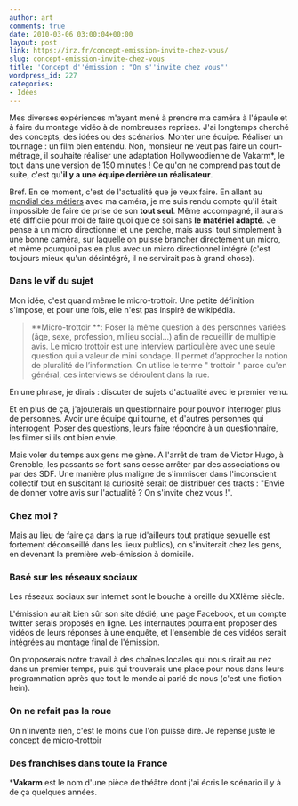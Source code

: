 ```yaml
---
author: art
comments: true
date: 2010-03-06 03:00:04+00:00
layout: post
link: https://irz.fr/concept-emission-invite-chez-vous/
slug: concept-emission-invite-chez-vous
title: 'Concept d''émission : "On s''invite chez vous"'
wordpress_id: 227
categories:
- Idées
---
```


Mes diverses expériences m'ayant mené à prendre ma caméra à l'épaule et à faire du montage vidéo à de nombreuses reprises. J'ai longtemps cherché des concepts, des idées ou des scénarios. Monter une équipe. Réaliser un tournage : un film bien entendu. Non, monsieur ne veut pas faire un court-métrage, il souhaite réaliser une adaptation Hollywoodienne de Vakarm*, le tout dans une version de 150 minutes ! Ce qu'on ne comprend pas tout de suite, c'est qu'**il y a une équipe derrière un réalisateur**.

Bref. En ce moment, c'est de l'actualité que je veux faire. En allant au [mondial des métiers](http://irz.fr/le-mondial-des-metiers-edition-2010/) avec ma caméra, je me suis rendu compte qu'il était impossible de faire de prise de son **tout seul**. Même accompagné, il aurais été difficile pour moi de faire quoi que ce soi sans **le matériel adapté**. Je pense à un micro directionnel et une perche, mais aussi tout simplement à une bonne caméra, sur laquelle on puisse brancher directement un micro, et même pourquoi pas en plus avec un micro directionnel intégré (c'est toujours mieux qu'un désintégré, il ne servirait pas à grand chose).


### Dans le vif du sujet


Mon idée, c'est quand même le micro-trottoir. Une petite définition s'impose, et pour une fois, elle n'est pas inspiré de wikipédia.


<blockquote>**Micro-trottoir **: Poser la même question à des personnes variées (âge, sexe, profession, milieu social...) afin de recueillir de multiple avis. Le micro trottoir est une interview particulière avec une seule question qui a valeur de mini sondage.
Il permet d’approcher la notion de pluralité de l’information. On utilise le terme " trottoir " parce qu'en général, ces interviews se déroulent dans la rue.</blockquote>


En une phrase, je dirais : discuter de sujets d'actualité avec le premier venu.

Et en plus de ça, j'ajouterais un questionnaire pour pouvoir interroger plus de personnes. Avoir une équipe qui tourne, et d'autres personnes qui interrogent  Poser des questions, leurs faire répondre à un questionnaire, les filmer si ils ont bien envie.

Mais voler du temps aux gens me gène. A l'arrêt de tram de Victor Hugo, à Grenoble, les passants se font sans cesse arrêter par des associations ou par des SDF. Une manière plus maligne de s'immiscer dans l'inconscient collectif tout en suscitant la curiosité serait de distribuer des tracts : "Envie de donner votre avis sur l'actualité ? On s'invite chez vous !".


### Chez moi ?


Mais au lieu de faire ça dans la rue (d'ailleurs tout pratique sexuelle est fortement déconseillé dans les lieux publics), on s'inviterait chez les gens, en devenant la première web-émission à domicile.


### Basé sur les réseaux sociaux


Les réseaux sociaux sur internet sont le bouche à oreille du XXIème siècle.

L'émission aurait bien sûr son site dédié, une page Facebook, et un compte twitter serais proposés en ligne. Les internautes pourraient proposer des vidéos de leurs réponses à une enquête, et l'ensemble de ces vidéos serait intégrées au montage final de l'émission.

On proposerais notre travail à des chaînes locales qui nous rirait au nez dans un premier temps, puis qui trouverais une place pour nous dans leurs programmation après que tout le monde ai parlé de nous (c'est une fiction hein).


### On ne refait pas la roue


On n'invente rien, c'est le moins que l'on puisse dire. Je repense juste le concept de micro-trottoir


### Des franchises dans toute la France


***Vakarm** est le nom d'une pièce de théâtre dont j'ai écris le scénario il y à de ça quelques années.
